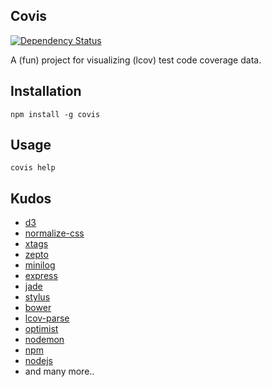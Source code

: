 ## Covis

[![Dependency Status](https://david-dm.org/brentlintner/covis.png)](https://david-dm.org/brentlintner/covis)

A (fun) project for visualizing (lcov) test code coverage data.

## Installation

    npm install -g covis

## Usage

    covis help

## Kudos

* [d3](http://d3js.org)
* [normalize-css](http://necolas.github.io/normalize.css)
* [xtags](http://x-tags.org)
* [zepto](http://zeptojs.com)
* [minilog](http://mixu.net/minilog)
* [express](http://expressjs.com)
* [jade](http://jade-lang.com)
* [stylus](http://learnboost.github.io/stylus)
* [bower](http://bower.io)
* [lcov-parse](https://www.npmjs.org/package/lcov-parse)
* [optimist](https://www.npmjs.org/package/optimist)
* [nodemon](http://nodemon.io)
* [npm](https://www.npmjs.org)
* [nodejs](http://nodejs.org)
* and many more..
